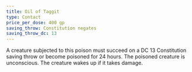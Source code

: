 ```yaml
---
title: Oil of Taggit
type: Contact
price_per_dose: 400 gp
saving_throw: Constitution negates
saving_throw_dc: 13
---
```


A creature subjected to this poison must succeed on a DC 13 Constitution saving throw or become poisoned for 24 hours. The poisoned creature is unconscious. The creature wakes up if it takes damage.
